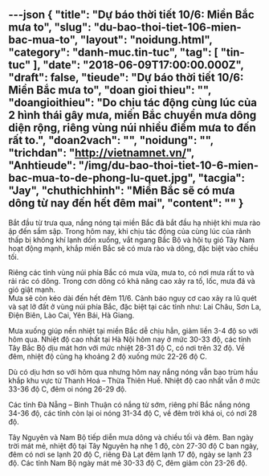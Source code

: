 ---json
{
    "title": "Dự báo thời tiết 10/6: Miền Bắc mưa to",
    "slug": "du-bao-thoi-tiet-106-mien-bac-mua-to",
    "layout": "noidung.html",
    "category": "danh-muc.tin-tuc",
    "tag": [
        "tin-tuc"
    ],
    "date": "2018-06-09T17:00:00.000Z",
    "draft": false,
    "tieude": "Dự báo thời tiết 10/6: Miền Bắc mưa to",
    "doan gioi thieu": "",
    "doangioithieu": "Do chịu tác động cùng lúc của 2 hình thái gây mưa, miền Bắc chuyển mưa dông diện rộng, riêng vùng núi nhiều điểm mưa to đến rất to.",
    "doan2vach": "",
    "noidung": "",
    "trichdan": "http://vietnamnet.vn/",
    "Anhtieude": "/img/du-bao-thoi-tiet-10-6-mien-bac-mua-to-de-phong-lu-quet.jpg",
    "tacgia": "Jay",
    "chuthichhinh": "Miền Bắc sẽ có mưa dông từ nay đến hết đêm mai",
    "__content__": ""
}
---
<p><span style="font-size:14px">Bắt đầu từ trưa qua, nắng n&oacute;ng tại miền Bắc đ&atilde; bắt đầu hạ nhiệt khi mưa r&agrave;o ập đến sầm sập. Trong h&ocirc;m nay, khi chịu t&aacute;c động của c&ugrave;ng l&uacute;c của r&atilde;nh thấp bị kh&ocirc;ng kh&iacute; lạnh dồn xuống, vắt ngang Bắc Bộ v&agrave; hội tụ gi&oacute; T&acirc;y Nam hoạt động mạnh, khắp miền Bắc sẽ c&oacute; mưa r&agrave;o v&agrave; d&ocirc;ng, đặc biệt v&agrave;o chiều tối.</span></p>

<p><span style="font-size:14px">Ri&ecirc;ng c&aacute;c tỉnh v&ugrave;ng n&uacute;i ph&iacute;a Bắc c&oacute; mưa vừa, mưa to, c&oacute; nơi mưa rất to v&agrave; rải r&aacute;c c&oacute; d&ocirc;ng. Trong cơn d&ocirc;ng c&oacute; khả năng cao xảy ra tố, lốc, mưa đ&aacute; v&agrave; gi&oacute; giật mạnh.<br />
Mưa sẽ c&ograve;n k&eacute;o d&agrave;i đến hết đ&ecirc;m 11/6. Cảnh b&aacute;o nguy cơ cao xảy ra lũ qu&eacute;t v&agrave; sạt lở đất ở v&ugrave;ng n&uacute;i ph&iacute;a Bắc, đặc biệt tại c&aacute;c tỉnh như: Lai Ch&acirc;u, Sơn La, Điện Bi&ecirc;n, L&agrave;o Cai, Y&ecirc;n B&aacute;i, H&agrave; Giang.</span></p>

<p><span style="font-size:14px">Mưa xuống gi&uacute;p nền nhiệt tại miền Bắc dễ chịu hẳn, giảm liền 3-4 độ so với h&ocirc;m qua. Nhiệt độ cao nhất tại H&agrave; Nội h&ocirc;m nay ở mức 30-33 độ, c&aacute;c tỉnh T&acirc;y Bắc Bộ dịu m&aacute;t hơn với mức nhiệt 28-31 độ C, c&oacute; nơi tr&ecirc;n 32 độ. Về đ&ecirc;m, nhiệt độ cũng hạ khoảng 2 độ xuống mức 22-26 độ C.</span></p>

<p><span style="font-size:14px">D&ugrave; c&oacute; dịu hơn so với h&ocirc;m qua nhưng h&ocirc;m nay nắng n&oacute;ng vẫn bao tr&ugrave;m hầu khắp khu vực từ Thanh Ho&aacute; &ndash; Thừa Thi&ecirc;n Huế. Nhiệt độ cao nhất vẫn ở mức 33-36 độ C, đ&ecirc;m oi n&oacute;ng 26-29 độ.</span></p>

<p><span style="font-size:14px">C&aacute;c tỉnh Đ&agrave; Nẵng &ndash; B&igrave;nh Thuận c&oacute; nắng từ sớm, ri&ecirc;ng ph&iacute; Bắc nắng n&oacute;ng 34-36 độ, c&aacute;c tỉnh c&ograve;n lại oi n&oacute;ng 31-34 độ C, về đ&ecirc;m trời kh&aacute; oi, c&oacute; nơi 28 độ.</span></p>

<p><span style="font-size:14px">T&acirc;y Nguy&ecirc;n v&agrave; Nam Bộ tiếp diễn mưa d&ocirc;ng v&agrave; chiều tối v&agrave; đ&ecirc;m. Ban ng&agrave;y trời m&aacute;t mẻ, nhiệt độ tại T&acirc;y Nguy&ecirc;n hạ nhẹ 1 độ, c&ograve;n 27-30 độ C ban ng&agrave;y, đ&ecirc;m c&oacute; nơi se lạnh 20 độ C, ri&ecirc;ng Đ&agrave; Lạt đ&ecirc;m lạnh 17 độ, ng&agrave;y se lạnh 23 độ. C&aacute;c tỉnh Nam Bộ ng&agrave;y m&aacute;t mẻ 30-33 độ C, đ&ecirc;m giảm c&ograve;n 23-26 độ.</span></p>
